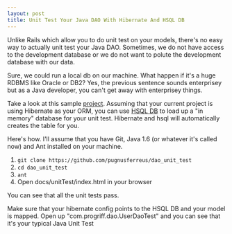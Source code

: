 ```yaml
---
layout: post
title: Unit Test Your Java DAO With Hibernate And HSQL DB
---
```


Unlike Rails which allow you to do unit test on your models, there's no easy way to actually unit test your Java DAO. 
Sometimes, we do not have access to the development database or we do not want to polute the development database with our data.

Sure, we could run a local db on our machine. 
What happen if it's a huge RDBMS like Oracle or DB2? 
Yes, the previous sentence sounds enterprisey but as a Java developer, you can't get away with enterprisey things.

Take a look at this sample <a href="https://github.com/pugnusferreus/dao_unit_test">project</a>.
Assuming that your current project is using Hibernate as your ORM, you can use <a href="http://hsqldb.org/">HSQL DB</a> to load up a "in memory" database for your unit test.
Hibernate and hsql will automatically creates the table for you.

Here's how. I'll assume that you have Git, Java 1.6 (or whatever it's called now) and Ant installed on your machine.

1. `git clone https://github.com/pugnusferreus/dao_unit_test`
2. `cd dao_unit_test`
3. `ant`
4. Open docs/unitTest/index.html in your browser

You can see that all the unit tests pass.

Make sure that your hibernate config points to the HSQL DB and your model is mapped.
Open up "com.progriff.dao.UserDaoTest" and you can see that it's your typical Java Unit Test
